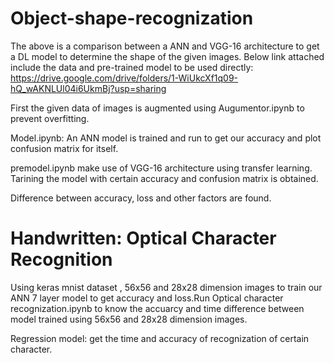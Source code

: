 # Object-shape-recognization
The above is a comparison between a ANN and VGG-16 architecture to get a DL model to determine the shape of the given images.
Below link attached include the data and pre-trained model to be used directly:
https://drive.google.com/drive/folders/1-WiUkcXf1q09-hQ_wAKNLUl04i6UkmBj?usp=sharing

First the given data of images is augmented using Augumentor.ipynb to prevent overfitting.

Model.ipynb: An ANN model is trained and run to get our accuracy and plot confusion matrix for itself.

premodel.ipynb make use of VGG-16 architecture using transfer learning. Tarining the model with certain accuracy and confusion matrix is obtained.

Difference between accuracy, loss and other factors are found.

# Handwritten: Optical Character Recognition
Using keras mnist dataset , 56x56 and 28x28 dimension images to train our ANN 7 layer model to get accuracy and loss.Run Optical character recognization.ipynb to know the accuarcy and time difference between model trained using 56x56 and 28x28 dimension images.

Regression model: get the time and accuracy of recognization of certain character.

